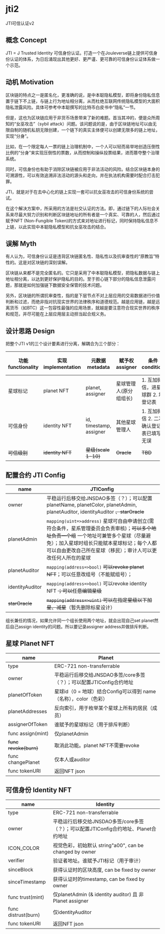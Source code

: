 # jti2

JTI可信认证v2

## 概念 Concept

JTI = J Trusted Identity 可信身份认证。打造一个在Jouleverse链上提供可信身份认证的体系，为日后涌现出其他更好、更严谨、更可靠的可信身份认证体系做一个示范。

## 动机 Motivation

区块链的特点之一是匿名化，更准确的说，是中本聪隐私模型，即将身份隐私信息置于链下不上链，与链上行为地址相分离，从而杜绝互联网传统隐私模型的大面积隐私泄露风险。具体可参考中本聪撰写的比特币白皮书中“隐私”一节。

但是，这也为区块链应用于非货币场景带来了新的难题。首当其冲的，便是众所周知的“女巫攻击”（sybil attack）问题。该问题说的是，由于区块链地址可以由无限自制的随机私钥无限创建，一个链下的真实主体便可以创建无限多的链上地址，实现“分身”。

比如，在一个限定每人一票的链上治理机制中，一个人可以轻而易举地创造压倒性比例的“分身”来实现压倒性的票数，从而控制和操纵投票结果，进而篡夺整个治理系统。

同时，可信身份也有助于消除区块链被应用于非法活动的风险。结合区块链本身的可溯源性，可以有效追溯非法活动的源头和走向，并在执法机构需要时配合打击犯罪。

JTI，就是对于在去中心化的链上实现一套可以抗女巫攻击的可信身份系统的尝试。

在这个解决方案中，所采用的方法是社交认证的方法。即，通过链下的人际社会关系来尽最大努力识别和判断区块链地址的所有者是一个真实、可靠的人，然后通过赋予NFT (Non-Fungible Token)的方式来对地址进行标记，同时保持隐私信息不上链，以此实现中本聪隐私模型和抗女巫攻击的结合。

## 误解 Myth

有人认为，可信身份认证是违背区块链匿名性、隐私性以及抗审查性的“原教旨”特性的。这是对区块链的深刻误解。

区块链从来都不是完全匿名的。它只是采用了中本聪隐私模型，把隐私数据与链上地址相分离，以达到更好保护隐私的目的。至于担心链下部分的隐私信息泄露问题，那就是如何加强链下数据安全保管的技术问题。

另外，区块链的所谓抗审查性，指的是下层节点不对上层应用的交易数据进行价值判断和过滤，而绝非指对抗现实世界的法律秩序和道德规范。越是应用链，越是远离货币（如BTC）这一包容性最强的应用场景，就越是要注意符合现实世界的秩序和规范，并尽可能在上层应用层主动担当起合规义务。

## 设计思路 Design

把整个JTI v1的三个设计要素进行分离，解耦合为三个部分：

功能 functionality | 实现 implementation | 元数据 metadata | 赋予权 assigner | 条件 condition | 修改/撤销权 modifier
-|-|-|-|-|-
星球标记 | planet NFT | planet, assigner | 星球管理人(原分组组长) | 1. 互加微信，进星球群 2. 填登记表 | 审计人
可信身份 | identity NFT | id, timestamp, assigner | 其他星球管理人 | 1. 互加微信 2. 二次确认登记表已填写无误 | 审计人
<del>可信级别</del> | <del>identity NFT</del> | <del>星级(scale 1-10)</del> | <del>Oracle</del> | <del>TBD</del> | <del>审计人</del>

## 配置合约 JTI Config

name | JTIConfig
-|-
owner | 平稳运行后移交给JNSDAO多签（？）；可以配置planetName, planetColor, planetAdmin, planetAuditor, identityAuditor <del>、starOracle</del>
planetAdmin | ```mapping(uint=>address)``` 星球可自由申请创立(需符合条件，星系管理委员会负责审核)；<del>可以多个地址负责一个组</del> 一个地址可兼管多个星球（尽量避免）；加入星球时组长只能赋本星球标记；每个人都可以自由更改自己所在星球（移民）；审计人可以更改任何人所在的星球
planetAuditor | ```mapping(address=>bool)``` <del>可以revoke planet NFT</del>；可以任意改组号（不能赋组号）；
identityAuditor | ```mapping(address=>bool)``` 可以revoke identity NFT <del>；可以任意编辑星级</del>
<del>starOracle</del> | <del>```mapping(address=>uint)``` 可以在指定星级以下加星、减星</del>（暂先删除标星设计）

组长兼任的情况，如果允许同一个组长使用两个地址，就会出现自己set planet然后自己assign identity的问题。所以要记录assigner address并做排斥判断。

## 星球 Planet NFT

name | Planet
-|-
type | ERC-721 non-transferrable
owner | 平稳运行后移交给JNSDAO多签/core多签（？）；可以配置JTIConfig合约地址
planetOfToken | 星球id（0 = 地球）结合Config可以得到 name（名称），color（色彩）
planetAddresses | 反向索引，用于枚举某个星球上所有的居民（成员）
assignerOfToken | 谁赋予的星球标记（用于排斥判断）
func assign(mint) | 仅planetAdmin
<del>func revoke(burn)</del> | 取消此功能。planet NFT不需要revoke
func changePlanet | 仅本人或auditor
func tokenURI | 返回NFT json

## 可信身份 Identity NFT

name | Identity
-|-
type | ERC-721 non-transferrable
owner | 平稳运行后移交给JNSDAO多签/core多签（？）；可以配置JTIConfig合约地址、Planet合约地址
ICON_COLOR | 视觉色彩，初始默认 string"a00", can be changed by owner
verifier | 验证者地址。谁赋予JTI标记（用于审计）
sinceBlock | 获得认证时的区块高度, can be fixed by owner 
sinceTimestamp | 获得认证时的timestamp, can be fixed by owner
func trust(mint) | 仅planetAdmin (& identity auditor) 且 非Planet assigner
func distrust(burn) | 仅identityAuditor 
func tokenURI | 返回NFT json

